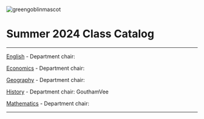 ![greengoblinmascot](media/gg.jpeg)
# Summer 2024 Class Catalog
---

[English](english.md) - Department chair: <github username>

[Economics](economics.md) - Department chair: <VaniMiglani> 

[Geography](geography.md) - Department chair: <aamc14527>

[History](history.md) - Department chair: GouthamVee

[Mathematics](math.md) - Department chair: <github username>

---

